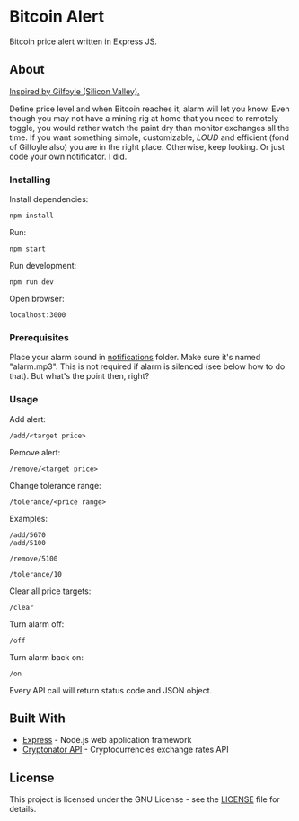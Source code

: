 # Bitcoin Alert

Bitcoin price alert written in Express JS.

## About

[Inspired by Gilfoyle (Silicon Valley).](https://www.youtube.com/watch?v=gz7IPTf1uts)

Define price level and when Bitcoin reaches it, alarm will let you know. Even though you may not have a mining rig at home that you need to remotely toggle, you would rather watch the paint dry than monitor exchanges all the time. If you want something simple, customizable, *LOUD* and efficient (fond of Gilfoyle also) you are in the right place. Otherwise, keep looking. Or just code your own notificator. I did.

### Installing

Install dependencies:

```
npm install
```

Run:

```
npm start
```

Run development:

```
npm run dev
```

Open browser:

```
localhost:3000
```

### Prerequisites

Place your alarm sound in [notifications](notifications) folder. Make sure it's named "alarm.mp3". This is not required if alarm is silenced (see below how to do that). But what's the point then, right?

### Usage

Add alert:

```
/add/<target price>
```

Remove alert:

```
/remove/<target price>
```

Change tolerance range:

```
/tolerance/<price range>
```

Examples:

```
/add/5670
/add/5100
```

```
/remove/5100
```

```
/tolerance/10
```

Clear all price targets:

```
/clear
```

Turn alarm off:

```
/off
```

Turn alarm back on:

```
/on
```

Every API call will return status code and JSON object.

## Built With

* [Express](https://expressjs.com/) - Node.js web application framework
* [Cryptonator API](https://www.cryptonator.com/) - Cryptocurrencies exchange rates API

## License

This project is licensed under the GNU License - see the [LICENSE](LICENSE) file for details.
